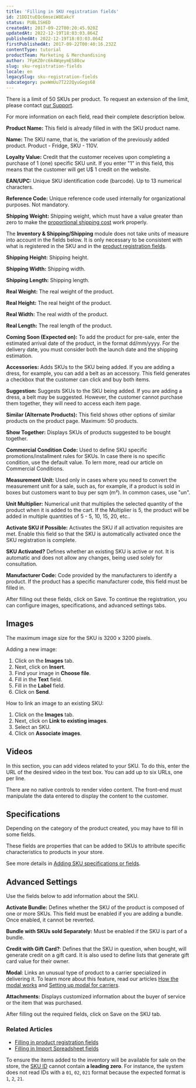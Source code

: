 ```yaml
---
title: 'Filling in SKU registration fields'
id: 21DDItuEQc6mseiW8EakcY
status: PUBLISHED
createdAt: 2017-09-22T00:20:45.920Z
updatedAt: 2022-12-19T18:03:03.864Z
publishedAt: 2022-12-19T18:03:03.864Z
firstPublishedAt: 2017-09-22T00:40:16.232Z
contentType: tutorial
productTeam: Marketing & Merchandising
author: 7FpKZ0rc6k4WqeymES80cw
slug: sku-registration-fields
locale: en
legacySlug: sku-registration-fields
subcategory: pwxWmUu7T222QyuGogs68
---
```


<div class="alert alert-warning">
  <p>There is a limit of 50 SKUs per product. To request an extension of the limit, please contact <a href= "https://support.vtex.com/hc/pt-br/requests">our Support</a>.</p>
</div>

For more information on each field, read their complete description below.

__Product Name:__ This field is already filled in with the SKU product name.

__Name:__ The SKU name, that is, the variation of the previously added product. Product - Fridge, SKU - 110V.

__Loyalty Value:__ Credit that the customer receives upon completing a purchase of 1 (one) specific SKU unit. If you enter "1" in this field, this means that the customer will get U$ 1 credit on the website.

__EAN/UPC:__ Unique SKU identification code (barcode). Up to 13 numerical characters.

__Reference Code:__ Unique reference code used internally for organizational purposes. Not mandatory.

__Shipping Weight:__ Shipping weight, which must have a value greater than zero to make the <a href="https://help.vtex.com/en/tutorial/how-proportional-shipping-costs-are-calculated--frequentlyAskedQuestions_155">proportional shipping cost</a> work properly.

<div class = "alert alert-info">
The <b>Inventory & Shipping/Shipping</b> module does not take units of measure into account in the fields below. It is only necessary to be consistent with what is registered in the SKU and in the <a href="https://help.vtex.com/en/tutorial/campos-de-cadastro-de-produto--4dYXWIK3zyS8IceKkQseke">product registration fields</a>.
</div>

__Shipping Height:__ Shipping height.

__Shipping Width:__ Shipping width.

__Shipping Length:__ Shipping length.

__Real Weight:__ The real weight of the product.

__Real Height:__ The real height of the product.

__Real Width:__ The real width of the product.

__Real Length:__ The real length of the product.

__Coming Soon (Expected on):__ To add the product for pre-sale, enter the estimated arrival date of the product, in the format dd/mm/yyyy. For the delivery date, you must consider both the launch date and the shipping estimation.

__Accessories:__ Adds SKUs to the SKU being added. If you are adding a dress, for example, you can add a belt as an accessory. This field generates a checkbox that the customer can click and buy both items.

__Suggestion:__ Suggests SKUs to the SKU being added. If you are adding a dress, a belt may be suggested. However, the customer cannot purchase them together, they will need to access each item page. 

__Similar (Alternate Products):__ This field shows other options of similar products on the product page. Maximum: 50 products.

__Show Together:__ Displays SKUs of products suggested to be bought together.

__Commercial Condition Code:__ Used to define SKU specific promotions/installment rules for SKUs. In case there is no specific condition, use the default value. To lern more, read our article on Commercial Conditions.

__Measurement Unit:__ Used only in cases where you need to convert the measurement unit for a sale, such as, for example, if a product is sold in boxes but customers want to buy per sqm (m²). In common cases, use "un".

__Unit Multiplier:__ Numerical unit that multiplies the selected quantity of the product when it is added to the cart. If the Multiplier is 5, the product will be added in multiple quantities of 5 - 5, 10, 15, 20, etc..

__Activate SKU if Possible:__ Activates the SKU if all activation requisites are met. Enable this field so that the SKU is automatically activated once the SKU registration is complete.

__SKU Activated?__ Defines whether an existing SKU is active or not. It is automatic and does not allow any changes, being used solely for consultation.

__Manufacturer Code:__ Code provided by the manufacturers to identify a product. If the product has a specific manufacturer code, this field must be filled in.

After filling out these fields, click on Save. To continue the registration, you can configure images, specifications, and advanced settings tabs.

## Images

<div class="alert-info">
<p>The maximum image size for the SKU is 3200 x 3200 pixels.</p>
</div>

Adding a new image:

1. Click on the __Images__ tab.
2. Next, click on __Insert__.
3. Find your image in __Choose file__.
4. Fill in the __Text__ field.
5. Fill in the __Label__ field.
6. Click on __Send__.

How to link an image to an existing SKU:

1. Click on the __Images__ tab.
2. Next, click on __Link to existing images__.
3. Select an SKU.
4. Click on __Associate images__.

## Videos

In this section, you can add videos related to your SKU. To do this, enter the URL of the desired video in the text box. You can add up to six URLs, one per line.

There are no native controls to render video content. The front-end must manipulate the data entered to display the content to the customer.

## Specifications

Depending on the category of the product created, you may have to fill in some fields. 

These fields are properties that can be added to SKUs to attribute specific characteristics to products in your store.

See more details in [Adding SKU specifications or fields](https://help.vtex.com/en/tutorial/adding-sku-specifications-or-fields--tutorials_119).

## Advanced Settings

Use the fields below to add information about the SKU.

__Activate Bundle:__ Defines whether the SKU of the product is composed of one or more SKUs. This field must be enabled if you are adding a bundle. Once enabled, it cannot be reverted.

__Bundle with SKUs sold Separately:__ Must be enabled if the SKU is part of a bundle.

__Credit with Gift Card?__: Defines that the SKU in question, when bought, will generate credit on a gift card. It is also used to define lists that generate gift card value for their owner.

__Modal__: Links an unusual type of product to a carrier specialized in delivering it. To learn more about this feature, read our articles [How the modal works](https://help.vtex.com/en/tutorial/como-funciona-o-modal--tutorials_125) and [Setting up modal for carriers](https://help.vtex.com/en/tutorial/configurar-modal-para-transportadoras--3jhLqxuPhuiq24UoykCcqy#).

__Attachments:__ Displays customized information about the buyer of service or the item that was purchased.

After filling out the required fields, click on Save on the SKU tab.

### Related Articles
- [Filling in product registration fields](/en/tutorial/product-registration-fields--4dYXWIK3zyS8IceKkQseke)
- [Filling in Import Spreadsheet fields](/en/tutorial/preencher-campos-da-planilha-de-importacao--4nYhx63Q5yokQWaMguaIgI)

<div class="alert alert-danger">
 To ensure the items added to the inventory will be available for sale on the store, the <a href="https://help.vtex.com/en/tutorial/how-to-find-an-sku-id--4VQZsYeb3igGK2YowuEYWW">SKU ID</a> cannot contain <b>a leading zero</b>. For instance, the system does not read IDs with a <code>01</code>, <code>02</code>, <code>021</code> format because the expected format is <code>1</code>, <code>2</code>, <code>21</code>.
</div>

